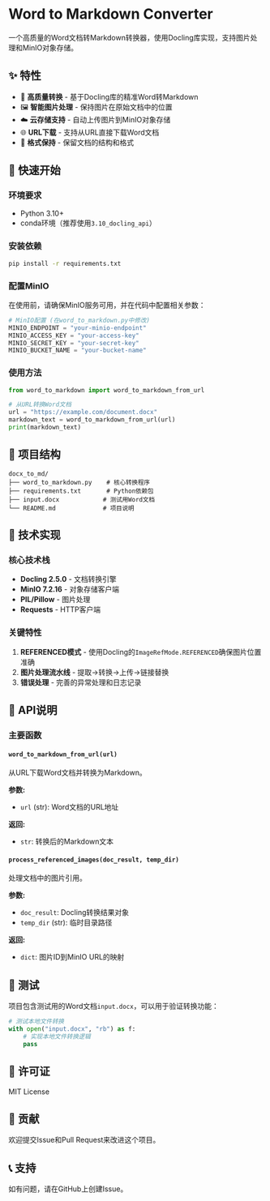 # Word to Markdown Converter

一个高质量的Word文档转Markdown转换器，使用Docling库实现，支持图片处理和MinIO对象存储。

## ✨ 特性

- 🔄 **高质量转换** - 基于Docling库的精准Word转Markdown
- 🖼️ **智能图片处理** - 保持图片在原始文档中的位置
- ☁️ **云存储支持** - 自动上传图片到MinIO对象存储
- 🌐 **URL下载** - 支持从URL直接下载Word文档
- 📝 **格式保持** - 保留文档的结构和格式

## 🚀 快速开始

### 环境要求

- Python 3.10+
- conda环境（推荐使用`3.10_docling_api`）

### 安装依赖

```bash
pip install -r requirements.txt
```

### 配置MinIO

在使用前，请确保MinIO服务可用，并在代码中配置相关参数：

```python
# MinIO配置 (在word_to_markdown.py中修改)
MINIO_ENDPOINT = "your-minio-endpoint"
MINIO_ACCESS_KEY = "your-access-key"
MINIO_SECRET_KEY = "your-secret-key"
MINIO_BUCKET_NAME = "your-bucket-name"
```

### 使用方法

```python
from word_to_markdown import word_to_markdown_from_url

# 从URL转换Word文档
url = "https://example.com/document.docx"
markdown_text = word_to_markdown_from_url(url)
print(markdown_text)
```

## 📁 项目结构

```
docx_to_md/
├── word_to_markdown.py    # 核心转换程序
├── requirements.txt       # Python依赖包
├── input.docx            # 测试用Word文档
└── README.md             # 项目说明
```

## 🔧 技术实现

### 核心技术栈

- **Docling 2.5.0** - 文档转换引擎
- **MinIO 7.2.16** - 对象存储客户端
- **PIL/Pillow** - 图片处理
- **Requests** - HTTP客户端

### 关键特性

1. **REFERENCED模式** - 使用Docling的`ImageRefMode.REFERENCED`确保图片位置准确
2. **图片处理流水线** - 提取→转换→上传→链接替换
3. **错误处理** - 完善的异常处理和日志记录

## 📝 API说明

### 主要函数

#### `word_to_markdown_from_url(url)`

从URL下载Word文档并转换为Markdown。

**参数:**
- `url` (str): Word文档的URL地址

**返回:**
- `str`: 转换后的Markdown文本

#### `process_referenced_images(doc_result, temp_dir)`

处理文档中的图片引用。

**参数:**
- `doc_result`: Docling转换结果对象
- `temp_dir` (str): 临时目录路径

**返回:**
- `dict`: 图片ID到MinIO URL的映射

## 🧪 测试

项目包含测试用的Word文档`input.docx`，可以用于验证转换功能：

```python
# 测试本地文件转换
with open("input.docx", "rb") as f:
    # 实现本地文件转换逻辑
    pass
```

## 📄 许可证

MIT License

## 🤝 贡献

欢迎提交Issue和Pull Request来改进这个项目。

## 📞 支持

如有问题，请在GitHub上创建Issue。

